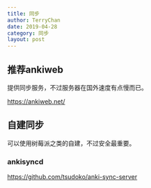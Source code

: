 ```yaml
---
title: 同步
author: TerryChan
date: 2019-04-28
category: 同步
layout: post
---
```


## 推荐ankiweb
提供同步服务，不过服务器在国外速度有点慢而已。

https://ankiweb.net/

## 自建同步
可以使用树莓派之类的自建，不过安全最重要。
### ankisyncd
https://github.com/tsudoko/anki-sync-server






